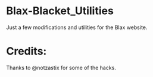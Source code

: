 # Blax-Blacket_Utilities
Just a few modifications and utilities for the Blax website.

# Credits:

Thanks to @notzastix for some of the hacks.

